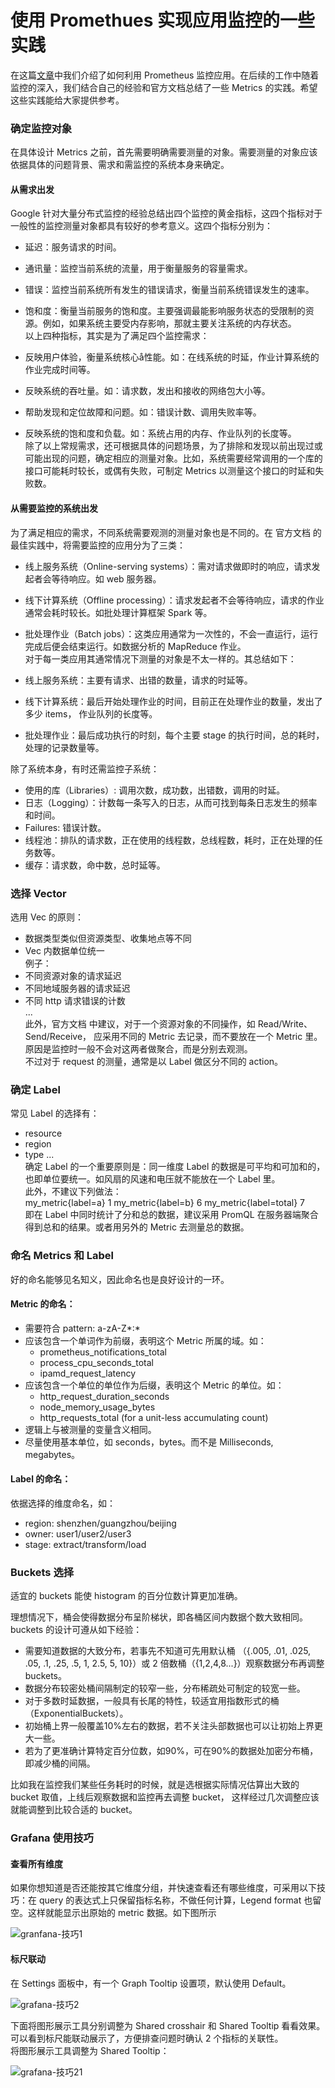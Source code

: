 # 使用 Promethues 实现应用监控的一些实践

在这篇[文章](https://www.lxkaka.wang/app-metrics/)中我们介绍了如何利用 Prometheus 监控应用。在后续的工作中随着监控的深入，我们结合自己的经验和官方文档总结了一些 Metrics 的实践。希望这些实践能给大家提供参考。

### 确定监控对象
在具体设计 Metrics 之前，首先需要明确需要测量的对象。需要测量的对象应该依据具体的问题背景、需求和需监控的系统本身来确定。  

#### 从需求出发
Google 针对大量分布式监控的经验总结出四个监控的黄金指标，这四个指标对于一般性的监控测量对象都具有较好的参考意义。这四个指标分别为：

* 延迟：服务请求的时间。
* 通讯量：监控当前系统的流量，用于衡量服务的容量需求。
* 错误：监控当前系统所有发生的错误请求，衡量当前系统错误发生的速率。
* 饱和度：衡量当前服务的饱和度。主要强调最能影响服务状态的受限制的资源。例如，如果系统主要受内存影响，那就主要关注系统的内存状态。   
以上四种指标，其实是为了满足四个监控需求：

* 反映用户体验，衡量系统核心å性能。如：在线系统的时延，作业计算系统的作业完成时间等。
* 反映系统的吞吐量。如：请求数，发出和接收的网络包大小等。
* 帮助发现和定位故障和问题。如：错误计数、调用失败率等。
* 反映系统的饱和度和负载。如：系统占用的内存、作业队列的长度等。    
除了以上常规需求，还可根据具体的问题场景，为了排除和发现以前出现过或可能出现的问题，确定相应的测量对象。比如，系统需要经常调用的一个库的接口可能耗时较长，或偶有失败，可制定 Metrics 以测量这个接口的时延和失败数。

#### 从需要监控的系统出发
为了满足相应的需求，不同系统需要观测的测量对象也是不同的。在 官方文档 的最佳实践中，将需要监控的应用分为了三类：

* 线上服务系统（Online-serving systems）：需对请求做即时的响应，请求发起者会等待响应。如 web 服务器。
* 线下计算系统（Offline processing）：请求发起者不会等待响应，请求的作业通常会耗时较长。如批处理计算框架 Spark 等。
* 批处理作业（Batch jobs）：这类应用通常为一次性的，不会一直运行，运行完成后便会结束运行。如数据分析的 MapReduce 作业。    
对于每一类应用其通常情况下测量的对象是不太一样的。其总结如下：   

* 线上服务系统：主要有请求、出错的数量，请求的时延等。
* 线下计算系统：最后开始处理作业的时间，目前正在处理作业的数量，发出了多少 items， 作业队列的长度等。
* 批处理作业：最后成功执行的时刻，每个主要 stage 的执行时间，总的耗时，处理的记录数量等。

除了系统本身，有时还需监控子系统：  

* 使用的库（Libraries）: 调用次数，成功数，出错数，调用的时延。
* 日志（Logging）：计数每一条写入的日志，从而可找到每条日志发生的频率和时间。
* Failures: 错误计数。
* 线程池：排队的请求数，正在使用的线程数，总线程数，耗时，正在处理的任务数等。
* 缓存：请求数，命中数，总时延等。

### 选择 Vector
选用 Vec 的原则：
* 数据类型类似但资源类型、收集地点等不同
* Vec 内数据单位统一    
例子：  
* 不同资源对象的请求延迟
* 不同地域服务器的请求延迟
* 不同 http 请求错误的计数  
...  
此外，官方文档 中建议，对于一个资源对象的不同操作，如 Read/Write、Send/Receive， 应采用不同的 Metric 去记录，而不要放在一个 Metric 里。原因是监控时一般不会对这两者做聚合，而是分别去观测。     
不过对于 request 的测量，通常是以 Label 做区分不同的 action。    

### 确定 Label
常见 Label 的选择有：

* resource
* region
* type
...  
确定 Label 的一个重要原则是：同一维度 Label 的数据是可平均和可加和的，也即单位要统一。如风扇的风速和电压就不能放在一个 Label 里。   
此外，不建议下列做法：    
my_metric{label=a} 1 my_metric{label=b} 6 my_metric{label=total} 7   
即在 Label 中同时统计了分和总的数据，建议采用 PromQL 在服务器端聚合得到总和的结果。或者用另外的 Metric 去测量总的数据。  

### 命名 Metrics 和 Label
好的命名能够见名知义，因此命名也是良好设计的一环。  

#### Metric 的命名：

* 需要符合 pattern: a-zA-Z*:*
* 应该包含一个单词作为前缀，表明这个 Metric 所属的域。如：
  * prometheus_notifications_total
  * process_cpu_seconds_total
  * ipamd_request_latency
* 应该包含一个单位的单位作为后缀，表明这个 Metric 的单位。如：
  * http_request_duration_seconds
  * node_memory_usage_bytes
  * http_requests_total (for a unit-less accumulating count)
* 逻辑上与被测量的变量含义相同。  
* 尽量使用基本单位，如 seconds，bytes。而不是 Milliseconds, megabytes。 

#### Label 的命名：  

依据选择的维度命名，如：
* region: shenzhen/guangzhou/beijing
* owner: user1/user2/user3
* stage: extract/transform/load

### Buckets 选择
适宜的 buckets 能使 histogram 的百分位数计算更加准确。

理想情况下，桶会使得数据分布呈阶梯状，即各桶区间内数据个数大致相同。
buckets 的设计可遵从如下经验：

* 需要知道数据的大致分布，若事先不知道可先用默认桶 （{.005, .01, .025, .05, .1, .25, .5, 1, 2.5, 5, 10}）或 2 倍数桶（{1,2,4,8...}）观察数据分布再调整 buckets。
* 数据分布较密处桶间隔制定的较窄一些，分布稀疏处可制定的较宽一些。
* 对于多数时延数据，一般具有长尾的特性，较适宜用指数形式的桶（ExponentialBuckets）。
* 初始桶上界一般覆盖10%左右的数据，若不关注头部数据也可以让初始上界更大一些。
* 若为了更准确计算特定百分位数，如90%，可在90%的数据处加密分布桶，即减少桶的间隔。

比如我在监控我们某些任务耗时的时候，就是选根据实际情况估算出大致的 bucket 取值，上线后观察数据和监控再去调整 bucket， 这样经过几次调整应该就能调整到比较合适的 bucket。  

### Grafana 使用技巧
#### 查看所有维度    
如果你想知道是否还能按其它维度分组，并快速查看还有哪些维度，可采用以下技巧：在 query 的表达式上只保留指标名称，不做任何计算，Legend format 也留空。这样就能显示出原始的 metric 数据。如下图所示

![granfana-技巧1](https://pics.lxkaka.wang/grafana-%E6%8A%80%E5%B7%A71.png)

#### 标尺联动   
在 Settings 面板中，有一个 Graph Tooltip 设置项，默认使用 Default。

![grafana-技巧2](https://pics.lxkaka.wang/grafana-%E6%8A%80%E5%B7%A72.png) 

下面将图形展示工具分别调整为 Shared crosshair 和 Shared Tooltip 看看效果。可以看到标尺能联动展示了，方便排查问题时确认 2 个指标的关联性。       
将图形展示工具调整为 Shared Tooltip：  

![grafana-技巧21](https://pics.lxkaka.wang/grafana-%E6%8A%80%E5%B7%A721.png)

